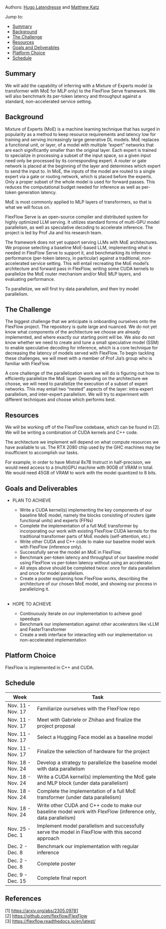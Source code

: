 Authors: [Hugo Latendresse](https://github.com/hugolatendresse) and [Matthew Katz](https://github.com/mhk197)

Jump to:
- [Summary](https://hugolatendresse.github.io/15618-final-project/#summary)
- [Background](https://hugolatendresse.github.io/15618-final-project/#background)
- [The Challenge](https://hugolatendresse.github.io/15618-final-project/#the-challenge)
- [Resources](https://hugolatendresse.github.io/15618-final-project/#resources)
- [Goals and Deliverables](https://hugolatendresse.github.io/15618-final-project/#goals-and-deliverables)
- [Platform Choice](https://hugolatendresse.github.io/15618-final-project/#platform-choice)
- [Schedule](https://hugolatendresse.github.io/15618-final-project/#schedule)

[//]: # (External Links:)

[//]: # (- [Project Proposal &#40;TODO&#41;]&#40;docs/Project%20Proposal.pdf&#41;)


## Summary

We will add the capability of inferring with a Mixture of Experts model (a transformer with MoE for MLP only) to the FlexFlow Serve framework. We will also benchmark its per-token latency and throughput against a standard, non-accelerated service setting.

## Background

Mixture of Experts (MoE) is a machine learning technique that has surged in popularity as a method to keep resource requirements and latency low for training and serving increasingly large generative DL models. MoE replaces a functional unit, or layer, of a model with multiple “expert” networks that are each significantly smaller than the original layer. Each expert is trained to specialize in processing a subset of the input space, so a given input need only be processed by its corresponding expert. A router or gate network is placed at the beginning of the layer and determines which expert to send the input to. In MoE, the inputs of the model are routed to a single expert via a gate or routing network, which is placed before the experts. Only a proper subset of the whole model is used for forward passes. This reduces the computational budget needed for inference as well as per-token generation latency. 

MoE is most commonly applied to MLP layers of transformers, so that is what we will focus on. 

FlexFlow Serve is an open-source compiler and distributed system for highly optimized LLM serving. It utilizes standard forms of multi-GPU model parallelism, as well as speculative decoding to accelerate inference. The project is led by Prof Jia and his research team.

The framework does not yet support serving LLMs with MoE architectures. We propose selecting a baseline MoE-based LLM, implementing what is needed in FlexFlow Serve to support it, and benchmarking its inference performance (per-token latency, in particular) against a traditional, non-accelerated service setting. This will entail recreating the MoE model’s architecture and forward pass in FlexFlow, writing some CUDA kernels to parallelize the MoE router mechanism and/or MoE MLP layers, and evaluating performance.

To parallelize, we will first try data parallelism, and then try model parallelism. 

## The Challenge

The biggest challenge that we anticipate is onboarding ourselves onto the FlexFlow project. The repository is quite large and nuanced. We do not yet know what components of the architecture we choose are already implemented, and where exactly our starting point will be. We also do not know whether we need to create and tune a small speculative model (SSM) to enable speculative decoding for inference, which is a core technique for decreasing the latency of models served with FlexFlow. To begin tackling these challenges, we will meet with a member of Prof Jia’s group who is familiar with FlexFlow.

A core challenge of the parallelization work we will do is figuring out how to efficiently parallelize the MoE layer. Depending on the architecture we choose, we will need to parallelize the execution of a subset of expert networks. This may entail two “nested” aspects of the layer: intra-expert parallelism, and inter-expert parallelism. We will try to experiment with different techniques and choose which performs best.


## Resources

We will be working off of the FlexFlow codebase, which can be found in [2]. We will be writing a combination of CUDA kernels and C++ code.

The architecture we implement will depend on what compute resources we have available to us. The RTX 2080 chip used by the GHC machines may be insufficient to accomplish our tasks. 

For example, in order to have Mixtral 8x7B Instruct in half-precision, we would need access to a  (multi)GPU machine with 90GB of VRAM in total. We would need 45GB of VRAM to work with the model quantized to 8 bits.


## Goals and Deliverables

- PLAN TO ACHIEVE
  - Write a CUDA kernel(s) implementing the key components of our baseline MoE model, namely the blocks consisting of routers (gate functional units) and experts (FFNs)
  - Complete the implementation of a full MoE transformer by incorporating our work with existing FlexFlow CUDA kernels for the traditional transformer parts of MoE models (self-attention, etc.)    
  - Write other CUDA and C++ code to make our baseline model work with FlexFlow (inference only).
  - Successfully serve the model an MoE in FlexFlow.
  - Benchmark per-token latency and throughput of our baseline model using FlexFlow vs per-token latency without using an accelerator. 
  - All steps above should be completed twice: once for data parallelism and once for model parallelism. 
  - Create a poster explaining how FlexFlow works, describing the architecture of our chosen MoE model, and showing our process in parallelizing it.  

  <br>

- HOPE TO ACHIEVE
  - Continuously iterate on our implementation to achieve good speedups 
  - Benchmark our implementation against other accelerators like vLLM and FasterTransformer 
  - Create a web interface for interacting with our implementation vs non-accelerated implementation

## Platform Choice

FlexFlow is implemented in C++ and CUDA. 

## Schedule

| Week                  | Task                                                                                                           | 
|-----------------------|----------------------------------------------------------------------------------------------------------------|
| Nov. 11 - Nov. 17     | Familiarize ourselves with the FlexFlow repo                                                | 
| Nov. 11 - Nov. 17     | Meet with Gabriele or Zhihao and finalize the project proposal                                                 | 
| Nov. 11 - Nov. 17     | Select a Hugging Face model as a baseline model                                                                | 
| Nov. 11 - Nov. 17     | Finalize the selection of hardware for the project                                                             | 
| Nov. 18 - Nov. 24     | Develop a strategy to parallelize the baseline model with data parallelism                                     | 
| Nov. 18 - Nov. 24     | Write a CUDA kernel(s) implementing the MoE gate and MLP block (under data parallelism)                      | 
| Nov. 18 - Nov. 24     | Complete the implementation of a full MoE transformer (under data parallelism)                                 | 
| Nov. 18 - Nov. 24     | Write other CUDA and C++ code to make our baseline model work with FlexFlow (inference only, data parallelism) | 
| Nov. 25 - Dec. 1      | Implement model parallelism and successfully serve the model in FlexFlow with this second approach             | 
| Dec. 2 - Dec. 8       | Benchmark our implementation with regular inference                                                            | 
| Dec. 2 - Dec. 8       | Complete poster                                                                                                | 
| Dec. 9 - Dec. 15      | Complete final report                                                                                          | 

## References

[1] https://arxiv.org/abs/2305.09781  
[2] https://github.com/flexflow/FlexFlow  
[3] https://flexflow.readthedocs.io/en/latest/  
